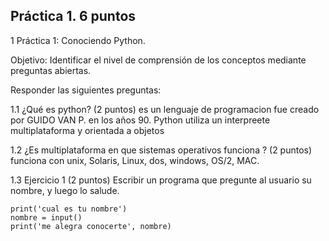 ## Práctica 1. 6 puntos
1 Práctica 1: Conociendo Python.

Objetivo: Identificar el nivel de comprensión de los conceptos mediante preguntas
abiertas.

Responder las siguientes preguntas:

1.1 ¿Qué es python? (2 puntos)
 es un lenguaje de programacion fue creado por GUIDO VAN P. en los años 90.
 Python utiliza un interpreete multiplataforma y orientada a objetos


1.2 ¿Es multiplataforma en que sistemas operativos funciona ? (2 puntos)
funciona con unix, Solaris, Linux, dos, windows, OS/2, MAC. 


1.3 Ejercicio 1 (2 puntos)
Escribir un programa que pregunte al usuario su nombre, y luego lo salude.
```
print('cual es tu nombre')
nombre = input()
print('me alegra conocerte', nombre)
```
